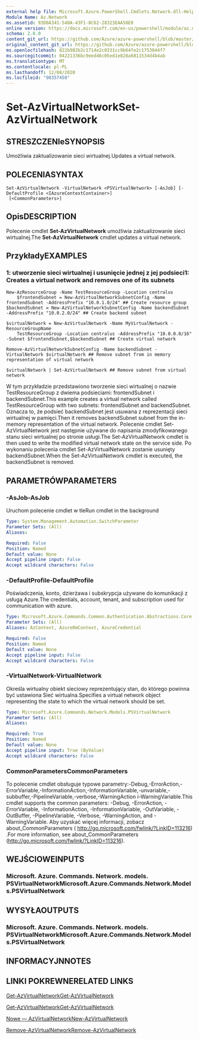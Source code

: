 ```yaml
---
external help file: Microsoft.Azure.PowerShell.Cmdlets.Network.dll-Help.xml
Module Name: Az.Network
ms.assetid: 93D8A341-540A-43F1-8C62-28323EAA58E0
online version: https://docs.microsoft.com/en-us/powershell/module/az.network/set-azvirtualnetwork
schema: 2.0.0
content_git_url: https://github.com/Azure/azure-powershell/blob/master/src/Network/Network/help/Set-AzVirtualNetwork.md
original_content_git_url: https://github.com/Azure/azure-powershell/blob/master/src/Network/Network/help/Set-AzVirtualNetwork.md
ms.openlocfilehash: 822b982b2c1714e2c0331cc9b64fe2c1753044f7
ms.sourcegitcommit: 04221336bc9eed46c05ed1e828a6811534d4b4ab
ms.translationtype: MT
ms.contentlocale: pl-PL
ms.lasthandoff: 12/08/2020
ms.locfileid: "98357450"
---
```

# <span data-ttu-id="831eb-101">Set-AzVirtualNetwork</span><span class="sxs-lookup"><span data-stu-id="831eb-101">Set-AzVirtualNetwork</span></span>

## <span data-ttu-id="831eb-102">STRESZCZENIe</span><span class="sxs-lookup"><span data-stu-id="831eb-102">SYNOPSIS</span></span>
<span data-ttu-id="831eb-103">Umożliwia zaktualizowanie sieci wirtualnej.</span><span class="sxs-lookup"><span data-stu-id="831eb-103">Updates a virtual network.</span></span>

## <span data-ttu-id="831eb-104">POLECENIA</span><span class="sxs-lookup"><span data-stu-id="831eb-104">SYNTAX</span></span>

```
Set-AzVirtualNetwork -VirtualNetwork <PSVirtualNetwork> [-AsJob] [-DefaultProfile <IAzureContextContainer>]
 [<CommonParameters>]
```

## <span data-ttu-id="831eb-105">Opis</span><span class="sxs-lookup"><span data-stu-id="831eb-105">DESCRIPTION</span></span>
<span data-ttu-id="831eb-106">Polecenie cmdlet **Set-AzVirtualNetwork** umożliwia zaktualizowanie sieci wirtualnej.</span><span class="sxs-lookup"><span data-stu-id="831eb-106">The **Set-AzVirtualNetwork** cmdlet updates a virtual network.</span></span>

## <span data-ttu-id="831eb-107">Przykłady</span><span class="sxs-lookup"><span data-stu-id="831eb-107">EXAMPLES</span></span>

### <span data-ttu-id="831eb-108">1: utworzenie sieci wirtualnej i usunięcie jednej z jej podsieci</span><span class="sxs-lookup"><span data-stu-id="831eb-108">1: Creates a virtual network and removes one of its subnets</span></span>
```
New-AzResourceGroup -Name TestResourceGroup -Location centralus
    $frontendSubnet = New-AzVirtualNetworkSubnetConfig -Name frontendSubnet -AddressPrefix "10.0.1.0/24" ## Create resource group
$backendSubnet = New-AzVirtualNetworkSubnetConfig -Name backendSubnet -AddressPrefix "10.0.2.0/24" ## Create backend subnet

$virtualNetwork = New-AzVirtualNetwork -Name MyVirtualNetwork -ResourceGroupName 
    TestResourceGroup -Location centralus -AddressPrefix "10.0.0.0/16" -Subnet $frontendSubnet,$backendSubnet ## Create virtual network

Remove-AzVirtualNetworkSubnetConfig -Name backendSubnet -VirtualNetwork $virtualNetwork ## Remove subnet from in memory representation of virtual network

$virtualNetwork | Set-AzVirtualNetwork ## Remove subnet from virtual network
```

<span data-ttu-id="831eb-109">W tym przykładzie przedstawiono tworzenie sieci wirtualnej o nazwie TestResourceGroup z dwiema podsieciami: frontendSubnet i backendSubnet.</span><span class="sxs-lookup"><span data-stu-id="831eb-109">This example creates a virtual network called TestResourceGroup with two subnets: frontendSubnet and backendSubnet.</span></span> <span data-ttu-id="831eb-110">Oznacza to, że podsieć backendSubnet jest usuwana z reprezentacji sieci wirtualnej w pamięci.</span><span class="sxs-lookup"><span data-stu-id="831eb-110">Then it removes backendSubnet subnet from the in-memory representation of the virtual network.</span></span> <span data-ttu-id="831eb-111">Polecenie cmdlet Set-AzVirtualNetwork jest następnie używane do napisania zmodyfikowanego stanu sieci wirtualnej po stronie usługi.</span><span class="sxs-lookup"><span data-stu-id="831eb-111">The Set-AzVirtualNetwork cmdlet is then used to write the modified virtual network state on the service side.</span></span> <span data-ttu-id="831eb-112">Po wykonaniu polecenia cmdlet Set-AzVirtualNetwork zostanie usunięty backendSubnet.</span><span class="sxs-lookup"><span data-stu-id="831eb-112">When the Set-AzVirtualNetwork cmdlet is executed, the backendSubnet is removed.</span></span>

## <span data-ttu-id="831eb-113">PARAMETRÓW</span><span class="sxs-lookup"><span data-stu-id="831eb-113">PARAMETERS</span></span>

### <span data-ttu-id="831eb-114">-AsJob</span><span class="sxs-lookup"><span data-stu-id="831eb-114">-AsJob</span></span>
<span data-ttu-id="831eb-115">Uruchom polecenie cmdlet w tle</span><span class="sxs-lookup"><span data-stu-id="831eb-115">Run cmdlet in the background</span></span>

```yaml
Type: System.Management.Automation.SwitchParameter
Parameter Sets: (All)
Aliases:

Required: False
Position: Named
Default value: None
Accept pipeline input: False
Accept wildcard characters: False
```

### <span data-ttu-id="831eb-116">-DefaultProfile</span><span class="sxs-lookup"><span data-stu-id="831eb-116">-DefaultProfile</span></span>
<span data-ttu-id="831eb-117">Poświadczenia, konto, dzierżawa i subskrypcja używane do komunikacji z usługą Azure.</span><span class="sxs-lookup"><span data-stu-id="831eb-117">The credentials, account, tenant, and subscription used for communication with azure.</span></span>

```yaml
Type: Microsoft.Azure.Commands.Common.Authentication.Abstractions.Core.IAzureContextContainer
Parameter Sets: (All)
Aliases: AzContext, AzureRmContext, AzureCredential

Required: False
Position: Named
Default value: None
Accept pipeline input: False
Accept wildcard characters: False
```

### <span data-ttu-id="831eb-118">-VirtualNetwork</span><span class="sxs-lookup"><span data-stu-id="831eb-118">-VirtualNetwork</span></span>
<span data-ttu-id="831eb-119">Określa wirtualny obiekt sieciowy reprezentujący stan, do którego powinna być ustawiona Sieć wirtualna.</span><span class="sxs-lookup"><span data-stu-id="831eb-119">Specifies a virtual network object representing the state to which the virtual network should be set.</span></span>

```yaml
Type: Microsoft.Azure.Commands.Network.Models.PSVirtualNetwork
Parameter Sets: (All)
Aliases:

Required: True
Position: Named
Default value: None
Accept pipeline input: True (ByValue)
Accept wildcard characters: False
```

### <span data-ttu-id="831eb-120">CommonParameters</span><span class="sxs-lookup"><span data-stu-id="831eb-120">CommonParameters</span></span>
<span data-ttu-id="831eb-121">To polecenie cmdlet obsługuje typowe parametry:-Debug,-ErrorAction,-ErrorVariable,-InformationAction,-InformationVariable,-unvariable,-subbuffer,-PipelineVariable,-verbose,-WarningAction i-WarningVariable.</span><span class="sxs-lookup"><span data-stu-id="831eb-121">This cmdlet supports the common parameters: -Debug, -ErrorAction, -ErrorVariable, -InformationAction, -InformationVariable, -OutVariable, -OutBuffer, -PipelineVariable, -Verbose, -WarningAction, and -WarningVariable.</span></span> <span data-ttu-id="831eb-122">Aby uzyskać więcej informacji, zobacz about_CommonParameters ( http://go.microsoft.com/fwlink/?LinkID=113216) .</span><span class="sxs-lookup"><span data-stu-id="831eb-122">For more information, see about_CommonParameters (http://go.microsoft.com/fwlink/?LinkID=113216).</span></span>

## <span data-ttu-id="831eb-123">WEJŚCIOWE</span><span class="sxs-lookup"><span data-stu-id="831eb-123">INPUTS</span></span>

### <span data-ttu-id="831eb-124">Microsoft. Azure. Commands. Network. models. PSVirtualNetwork</span><span class="sxs-lookup"><span data-stu-id="831eb-124">Microsoft.Azure.Commands.Network.Models.PSVirtualNetwork</span></span>

## <span data-ttu-id="831eb-125">WYSYŁA</span><span class="sxs-lookup"><span data-stu-id="831eb-125">OUTPUTS</span></span>

### <span data-ttu-id="831eb-126">Microsoft. Azure. Commands. Network. models. PSVirtualNetwork</span><span class="sxs-lookup"><span data-stu-id="831eb-126">Microsoft.Azure.Commands.Network.Models.PSVirtualNetwork</span></span>

## <span data-ttu-id="831eb-127">INFORMACYJN</span><span class="sxs-lookup"><span data-stu-id="831eb-127">NOTES</span></span>

## <span data-ttu-id="831eb-128">LINKI POKREWNE</span><span class="sxs-lookup"><span data-stu-id="831eb-128">RELATED LINKS</span></span>

[<span data-ttu-id="831eb-129">Get-AzVirtualNetwork</span><span class="sxs-lookup"><span data-stu-id="831eb-129">Get-AzVirtualNetwork</span></span>](./Get-AzVirtualNetwork.md)

[<span data-ttu-id="831eb-130">Get-AzVirtualNetwork</span><span class="sxs-lookup"><span data-stu-id="831eb-130">Get-AzVirtualNetwork</span></span>](./Get-AzVirtualNetwork.md)

[<span data-ttu-id="831eb-131">Nowe — AzVirtualNetwork</span><span class="sxs-lookup"><span data-stu-id="831eb-131">New-AzVirtualNetwork</span></span>](./New-AzVirtualNetwork.md)

[<span data-ttu-id="831eb-132">Remove-AzVirtualNetwork</span><span class="sxs-lookup"><span data-stu-id="831eb-132">Remove-AzVirtualNetwork</span></span>](./Remove-AzVirtualNetwork.md)


